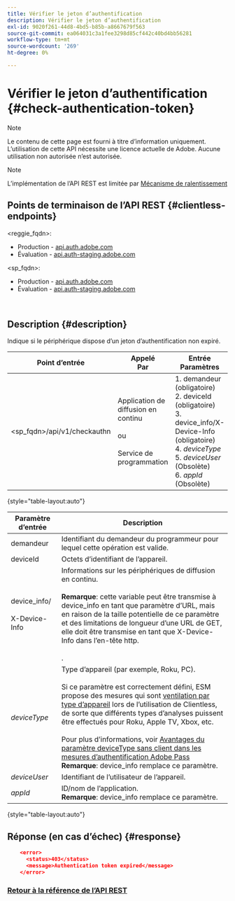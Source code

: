 ```yaml
---
title: Vérifier le jeton d’authentification
description: Vérifier le jeton d’authentification
exl-id: 9020f261-44d8-4bd5-b85b-a8667679f563
source-git-commit: ea064031c3a1fee3298d85cf442c40bd4bb56281
workflow-type: tm+mt
source-wordcount: '269'
ht-degree: 0%

---
```


# Vérifier le jeton d’authentification {#check-authentication-token}

>[!NOTE]
>
>Le contenu de cette page est fourni à titre d’information uniquement. L’utilisation de cette API nécessite une licence actuelle de Adobe. Aucune utilisation non autorisée n’est autorisée.

>[!NOTE]
>
> L’implémentation de l’API REST est limitée par [Mécanisme de ralentissement](/help/authentication/throttling-mechanism.md)

## Points de terminaison de l’API REST {#clientless-endpoints}

&lt;reggie_fqdn>:

* Production - [api.auth.adobe.com](http://api.auth.adobe.com/)
* Évaluation - [api.auth-staging.adobe.com](http://api.auth-staging.adobe.com/)

&lt;sp_fqdn>:

* Production - [api.auth.adobe.com](http://api.auth.adobe.com/)
* Évaluation - [api.auth-staging.adobe.com](http://api.auth-staging.adobe.com/)

</br>

## Description {#description}

Indique si le périphérique dispose d’un jeton d’authentification non expiré.

| Point d’entrée | Appelé  </br>Par | Entrée   </br>Paramètres | HTTP  </br>Méthode | Réponse | HTTP  </br>Réponse |
| --- | --- | --- | --- | --- | --- |
| &lt;sp_fqdn>/api/v1/checkauthn | Application de diffusion en continu</br></br>ou</br></br>Service de programmation | 1. demandeur (obligatoire)</br>2.  deviceId (obligatoire)</br>3.  device_info/X-Device-Info (obligatoire)</br>4.  _deviceType_ </br>5.  _deviceUser_ (Obsolète)</br>6.  _appId_ (Obsolète) | GET | XML ou JSON contenant les détails d’erreur en cas d’échec. | 200 - Succès   </br>403 - Pas de succès |

{style="table-layout:auto"}


| Paramètre d’entrée | Description |
| --- | --- |
| demandeur | Identifiant du demandeur du programmeur pour lequel cette opération est valide. |
| deviceId | Octets d’identifiant de l’appareil. |
| device_info/</br></br>X-Device-Info | Informations sur les périphériques de diffusion en continu.</br></br>**Remarque**: cette variable peut être transmise à device_info en tant que paramètre d’URL, mais en raison de la taille potentielle de ce paramètre et des limitations de longueur d’une URL de GET, elle doit être transmise en tant que X-Device-Info dans l’en-tête http. </br></br><!--See the full details in [Passing Device and Connection Information](http://tve.helpdocsonline.com/passing-device-information)(/help/authentication/passing-client-information-device-connection-and-application.md)-->. |
| _deviceType_ | Type d’appareil (par exemple, Roku, PC).</br></br>Si ce paramètre est correctement défini, ESM propose des mesures qui sont [ventilation par type d’appareil](/help/authentication/entitlement-service-monitoring-overview.md#clientless_device_type) lors de l’utilisation de Clientless, de sorte que différents types d’analyses puissent être effectués pour Roku, Apple TV, Xbox, etc.</br></br>Pour plus d’informations, voir [Avantages du paramètre deviceType sans client dans les mesures d’authentification Adobe Pass ](/help/authentication/benefits-of-using-the-clientless-devicetype-parameter-in-pass-metrics.md)</br>**Remarque**: device_info remplace ce paramètre. |
| _deviceUser_ | Identifiant de l’utilisateur de l’appareil. |
| _appId_ | ID/nom de l’application.</br>**Remarque**: device_info remplace ce paramètre. |

{style="table-layout:auto"}


## Réponse (en cas d’échec) {#response}

```JSON
    <error>
      <status>403</status>
      <message>Authentication token expired</message>
    </error>
```

### [Retour à la référence de l’API REST](/help/authentication/rest-api-reference.md)
